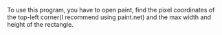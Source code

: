 To use this program, you have to open paint, find the pixel coordinates of the top-left corner(I recommend using paint.net) and the max
width and height of the rectangle.
